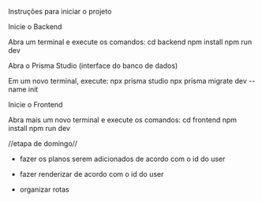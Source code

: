 Instruções para iniciar o projeto

Inicie o Backend

Abra um terminal e execute os comandos:
cd backend
npm install
npm run dev

Abra o Prisma Studio (interface do banco de dados)

Em um novo terminal, execute:
npx prisma studio
npx prisma migrate dev --name init

Inicie o Frontend

Abra mais um novo terminal e execute os comandos:
cd frontend
npm install
npm run dev

//etapa de domingo//

- fazer os planos serem adicionados de acordo com o id do user

- fazer renderizar de acordo com o id do user

- organizar rotas
